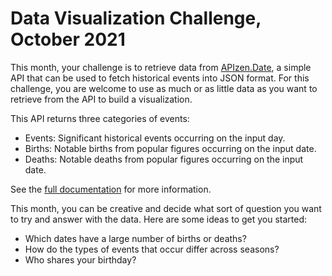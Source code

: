 # Data Visualization Challenge, October 2021

This month, your challenge is to retrieve data from [APIzen.Date](https://apizen.date/), a simple API that can be used to fetch historical events into JSON format. For this challenge, you are welcome to use as much or as little data as you want to retrieve from the API to build a visualization.

This API returns three categories of events:
* Events: Significant historical events occurring on the input day.
* Births: Notable births from popular figures occurring on the input date.
* Deaths: Notable deaths from popular figures occurring on the input date.

See the [full documentation](https://premium.zenquotes.io/on-this-day-api-documentation/) for more information.

This month, you can be creative and decide what sort of question you want to try and answer with the data. Here are some ideas to get you started:
* Which dates have a large number of births or deaths?
* How do the types of events that occur differ across seasons?
* Who shares your birthday?